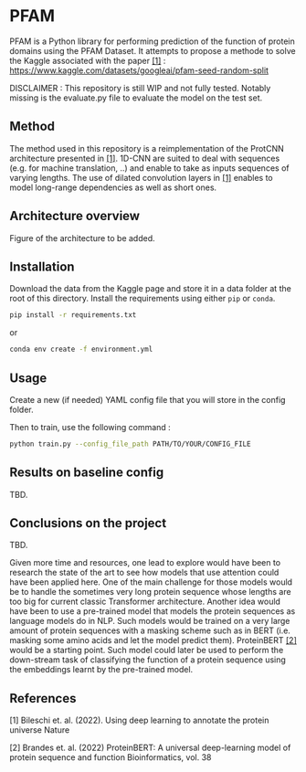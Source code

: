 # PFAM 

PFAM is a Python library for performing prediction of the function of protein domains using the PFAM Dataset. 
It attempts to propose a methode to solve the Kaggle associated with the paper [[1]](#1) : https://www.kaggle.com/datasets/googleai/pfam-seed-random-split


DISCLAIMER : This repository is still WIP and not fully tested. Notably missing is the evaluate.py file to evaluate the model on the test set. 

## Method 

The method used in this repository is a reimplementation of the ProtCNN architecture presented in [[1]](#1). 
1D-CNN are suited to deal with sequences (e.g. for machine translation, ..) and enable to take as inputs sequences of varying lengths. 
The use of dilated convolution layers in [[1]](#1) enables to model long-range dependencies as well as short ones. 

## Architecture overview 

Figure of the architecture to be added. 


## Installation

Download the data from the Kaggle page and store it in a data folder at the root of this directory. 
Install the requirements using either ```pip``` or ```conda```. 

```bash
pip install -r requirements.txt 
```
or 

```bash
conda env create -f environment.yml 
```

## Usage

Create a new (if needed) YAML config file that you will store in the config folder. 

Then to train, use the following command : 

```bash 
python train.py --config_file_path PATH/TO/YOUR/CONFIG_FILE
```

## Results on baseline config 

TBD. 

## Conclusions on the project 

TBD. 

Given more time and resources, one lead to explore would have been to research the state of the art to see how models that use attention could have been applied here. One of the main challenge for those models would be to handle the sometimes very long protein sequence whose lengths are too big for current classic Transformer architecture. 
Another idea would have been to use a pre-trained model that models the protein sequences as language models do in NLP. 
Such models would be trained on a very large amount of protein sequences with a masking scheme such as in BERT (i.e. masking some amino acids and let the model predict them). ProteinBERT [[2]](#2) would be a starting point. 
Such model could later be used to perform the down-stream task of classifying the function of a protein sequence using the embeddings learnt by the pre-trained model.

## References
<a id="1">[1]</a> 
Bileschi et. al. (2022). 
Using deep learning to annotate the protein universe
Nature

<a id="2">[2]</a> 
Brandes et. al. (2022)
ProteinBERT: A universal deep-learning model of protein sequence and function
Bioinformatics, vol. 38
